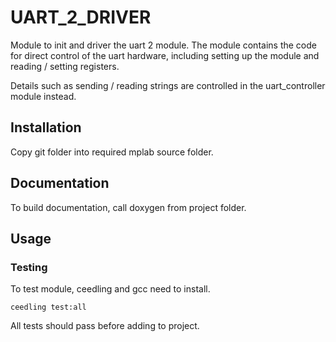 # UART_2_DRIVER

Module to init and driver the uart 2 module. The module contains the code for direct control of the uart hardware, including setting up the module and reading / setting registers.

Details such as sending / reading strings are controlled in the uart_controller module instead.

## Installation

Copy git folder into required mplab source folder.

## Documentation

To build documentation, call doxygen from project folder.

## Usage

### Testing

To test module, ceedling and gcc need to install.

```
ceedling test:all
```

All tests should pass before adding to project.

